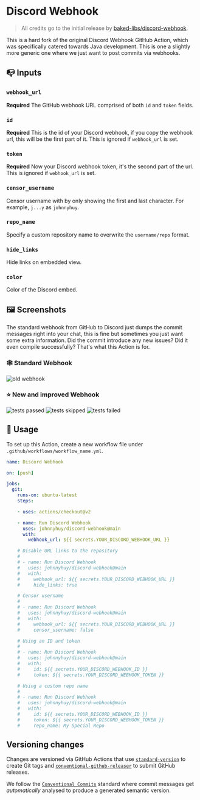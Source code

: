 # Discord Webhook

> All credits go to the initial release by [baked-libs/discord-webhook](https://github.com/baked-libs/discord-webhook).

This is a hard fork of the original Discord Webhook GitHub Action, which was specifically catered towards Java development. This is one a slightly more generic one where we just want to post commits via webhooks.

## :mailbox_with_no_mail: Inputs

### `webhook_url`

**Required** The GitHub webhook URL comprised of both `id` and `token` fields.

### `id`

**Required** This is the id of your Discord webhook, if you copy the webhook url, this will be the first part of it. This is ignored if `webhook_url` is set.

### `token`

**Required** Now your Discord webhook token, it's the second part of the url. This is ignored if `webhook_url` is set.

### `censor_username`

Censor username with by only showing the first and last character. For example, `j...y` as `johnnyhuy`.

### `repo_name`

Specify a custom repository name to overwrite the `username/repo` format.

### `hide_links`

Hide links on embedded view.

### `color`

Color of the Discord embed.

## :framed_picture: Screenshots

The standard webhook from GitHub to Discord just dumps the commit messages right into your chat, this is fine but sometimes you just want some extra information. Did the commit introduce any new issues? Did it even compile successfully? That's what this Action is for.

### :spider_web: Standard Webhook

![old webhook](https://raw.githubusercontent.com/baked-libs/discord-webhook/master/assets/old-webhook.png)

### :star: New and improved Webhook

![tests passed](https://raw.githubusercontent.com/baked-libs/discord-webhook/master/assets/tests-passed.png)
![tests skipped](https://raw.githubusercontent.com/baked-libs/discord-webhook/master/assets/tests-skipped.png)
![tests failed](https://raw.githubusercontent.com/baked-libs/discord-webhook/master/assets/tests-failed.png)

## :scroll: Usage

To set up this Action, create a new workflow file under `.github/workflows/workflow_name.yml`.

```yaml
name: Discord Webhook

on: [push]

jobs:
  git:
    runs-on: ubuntu-latest
    steps:

    - uses: actions/checkout@v2

    - name: Run Discord Webhook
      uses: johnnyhuy/discord-webhook@main
      with:
        webhook_url: ${{ secrets.YOUR_DISCORD_WEBHOOK_URL }}

    # Disable URL links to the repository
    # 
    # - name: Run Discord Webhook
    #   uses: johnnyhuy/discord-webhook@main
    #   with:
    #     webhook_url: ${{ secrets.YOUR_DISCORD_WEBHOOK_URL }}
    #     hide_links: true

    # Censor username
    # 
    # - name: Run Discord Webhook
    #   uses: johnnyhuy/discord-webhook@main
    #   with:
    #     webhook_url: ${{ secrets.YOUR_DISCORD_WEBHOOK_URL }}
    #     censor_username: false

    # Using an ID and token
    # 
    # - name: Run Discord Webhook
    #   uses: johnnyhuy/discord-webhook@main
    #   with:
    #     id: ${{ secrets.YOUR_DISCORD_WEBHOOK_ID }}
    #     token: ${{ secrets.YOUR_DISCORD_WEBHOOK_TOKEN }}

    # Using a custom repo name
    # 
    # - name: Run Discord Webhook
    #   uses: johnnyhuy/discord-webhook@main
    #   with:
    #     id: ${{ secrets.YOUR_DISCORD_WEBHOOK_ID }}
    #     token: ${{ secrets.YOUR_DISCORD_WEBHOOK_TOKEN }}
    #     repo_name: My Special Repo
```

## Versioning changes

Changes are versioned via GitHub Actions that use [`standard-version`](https://github.com/conventional-changelog/standard-version) to create Git tags and [`conventional-github-releaser`](https://github.com/conventional-changelog/releaser-tools/tree/master/packages/conventional-github-releaser) to submit GitHub releases.

We follow the [`Conventional Commits`](https://www.conventionalcommits.org/en/v1.0.0/#summary) standard where commit messages get *automatically* analysed to produce a generated semantic version.
